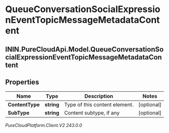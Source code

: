 # QueueConversationSocialExpressionEventTopicMessageMetadataContent

## ININ.PureCloudApi.Model.QueueConversationSocialExpressionEventTopicMessageMetadataContent

## Properties

|Name | Type | Description | Notes|
|------------ | ------------- | ------------- | -------------|
| **ContentType** | **string** | Type of this content element. | [optional] |
| **SubType** | **string** | Content subtype, if any | [optional] |



_PureCloudPlatform.Client.V2 243.0.0_

